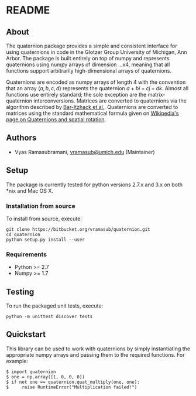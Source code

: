 # README

## About

The quaternion package provides a simple and consistent interface for using quaternions in code in the Glotzer Group University of Michigan, Ann Arbor.
The package is built entirely on top of numpy and represents quaternions using numpy arrays of dimension $...x4$, meaning that all functions support arbitrarily high-dimensional arrays of quaternions.

Quaternions are encoded as numpy arrays of length 4 with the convention that an array $(a, b, c, d)$ represents the quaternion $a + bi + cj + dk$.
Almost all functions use entirely standard; the sole exception are the matrix-quaternion interconversions.
Matrices are converted to quaternions via the algorithm described by [Bar-Itzhack et al.](https://doi.org/10.2514/2.4654).
Quaternions are converted to matrices using the standard mathematical formula given on [Wikipedia's page on Quaternions and spatial rotation](https://en.wikipedia.org/wiki/Quaternions_and_spatial_rotation#Quaternion-derived_rotation_matrix).

## Authors

* Vyas Ramasubramani, vramasub@umich.edu (Maintainer)

## Setup

The package is currently tested for python versions 2.7.x and 3.x on both \*nix and Mac OS X.

### Installation from source

To install from source, execute:

	git clone https://bitbucket.org/vramasub/quaternion.git
	cd quaternion
	python setup.py install --user

### Requirements

* Python >= 2.7
* Numpy >= 1.7

## Testing

To run the packaged unit tests, execute:

    python -m unittest discover tests

## Quickstart
This library can be used to work with quaternions by simply instantiating the appropriate numpy arrays and passing them to the required functions.
For example:

    $ import quaternion
    $ one = np.array([1, 0, 0, 0])
    $ if not one == quaternion.quat_multiply(one, one):
    $     raise RuntimeError("Multiplication failed!")
